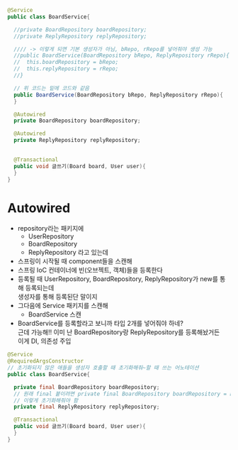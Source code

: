 ```java
@Service
public class BoardService{

  //private BoardRepository boardRepository;
  //private ReplyRepository replyRepository;

  //// -> 이렇게 되면 기본 생성자가 아님, bRepo, rRepo를 넣어줘야 생성 가능
  //public BoardService(BoardRepository bRepo, ReplyRepository rRepo){
  //  this.boardRepository = bRepo;
  //  this.replyRepository = rRepo;
  //}

  // 위 코드는 밑에 코드와 같음
  public BoardService(BoardRepository bRepo, ReplyRepository rRepo){
  }

  @Autowired
  private BoardRepository boardRepository;

  @Autowired
  private ReplyRepository replyRepository;
  

  @Transactional
  public void 글쓰기(Board board, User user){
  }
}
```

# Autowired
- repository라는 패키지에
  - UserRepository
  - BoardRepository
  - ReplyRepository 라고 있는데
- 스프링이 시작될 때 component들을 스캔해
- 스프링 IoC 컨테이너에 빈(오브젝트, 객체)들을 등록한다
- 등록될 때 UserRepository, BoardRepository, ReplyRepository가 new를 통해 등록되는데<br>
  생성자를 통해 등록된단 말이지
- 그다음에 Service 패키지를 스캔해
  -  BoardService 스캔
- BoardService를 등록할라고 보니까 타입 2개를 넣어줘야 하네?<br>
  근데 가능해!! 이미 난 BoardRepository랑 ReplyRepository를 등록해놨거든<br>
  이게 DI, 의존성 주입

```java
@Service
@RequiredArgsConstructor
// 초기화되지 않은 애들을 생성자 호출할 때 초기화해줘~할 때 쓰는 어노테이션
public class BoardService{

  private final BoardRepository boardRepository;
  // 원래 final 붙이려면 private final BoardRepository boardRepository = null;
  // 이렇게 초기화해줘야 함
  private final ReplyRepository replyRepository;

  @Transactional
  public void 글쓰기(Board board, User user){
  }
}
```
